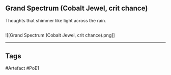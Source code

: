 ## Grand Spectrum (Cobalt Jewel, crit chance)
Thoughts that shimmer like light across the rain.
##
![[Grand Spectrum (Cobalt Jewel, crit chance).png]]

---
## Tags
#Artefact
#PoE1